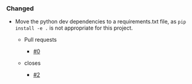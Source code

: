 <!--
A new scriv changelog fragment.

Uncomment the section that is right (remove the HTML comment wrapper).

pull request link [#1](https://github.com/DonalChilde/bash-task/pull/1)
issue link [#1](https://github.com/DonalChilde/bash-task/issues/1)
-->

<!--

### Removed

- A bullet item for the Removed category.

    - Pull requests
        - [#0](https://github.com/DonalChilde/bash-task/pull/0)

    - closes
        - [#0](https://github.com/DonalChilde/bash-task/issues/0)

-->
<!--

### Added

- A bullet item for the Added category.

    - Pull requests
        - [#0](https://github.com/DonalChilde/bash-task/pull/0)

    - closes
        - [#0](https://github.com/DonalChilde/bash-task/issues/0)

-->

### Changed

- Move the python dev dependencies to a requirements.txt file, as `pip install -e .` is not appropriate for this project.

  - Pull requests
    - [#0](https://github.com/DonalChilde/bash-task/pull/0)

  - closes
    - [#2](https://github.com/DonalChilde/bash-task/issues/2)

<!--

### Deprecated

- A bullet item for the Deprecated category.

    - Pull requests
        - [#0](https://github.com/DonalChilde/bash-task/pull/0)

    - closes
        - [#0](https://github.com/DonalChilde/bash-task/issues/0)

-->
<!--

### Fixed

- A bullet item for the Fixed category.

    - Pull requests
        - [#0](https://github.com/DonalChilde/bash-task/pull/0)

    - closes
        - [#0](https://github.com/DonalChilde/bash-task/issues/0)

-->
<!--

### Security

- A bullet item for the Security category.

    - Pull requests
        - [#0](https://github.com/DonalChilde/bash-task/pull/0)

    - closes
        - [#0](https://github.com/DonalChilde/bash-task/issues/0)

-->
